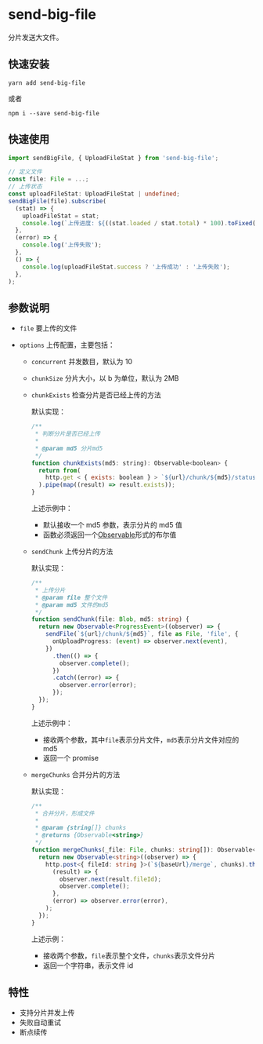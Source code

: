 # send-big-file

分片发送大文件。

## 快速安装

```shell
yarn add send-big-file
```

或者

```shell
npm i --save send-big-file
```

## 快速使用

```typescript
import sendBigFile, { UploadFileStat } from 'send-big-file';

// 定义文件
const file: File = ...;
// 上传状态
const uploadFileStat: UploadFileStat | undefined;
sendBigFile(file).subscribe(
  (stat) => {
    uploadFileStat = stat;
    console.log(`上传进度: ${((stat.loaded / stat.total) * 100).toFixed(2)}%`);
  },
  (error) => {
    console.log('上传失败');
  },
  () => {
    console.log(uploadFileStat.success ? '上传成功' : '上传失败');
  },
);
```

## 参数说明

- `file` 要上传的文件
- `options` 上传配置，主要包括：

  - `concurrent` 并发数目，默认为 10

  - `chunkSize` 分片大小，以 b 为单位，默认为 2MB

  - `chunkExists` 检查分片是否已经上传的方法

    默认实现：

    ```js
    /**
     * 判断分片是否已经上传
     *
     * @param md5 分片md5
     */
    function chunkExists(md5: string): Observable<boolean> {
      return from(
        http.get < { exists: boolean } > `${url}/chunk/${md5}/status`,
      ).pipe(map((result) => result.exists));
    }
    ```

    上述示例中：

    - 默认接收一个 md5 参数，表示分片的 md5 值
    - 函数必须返回一个[Observable](https://rxjs.dev/guide/observable)形式的布尔值

  - `sendChunk` 上传分片的方法

    默认实现：

    ```typescript
    /**
     * 上传分片
     * @param file 整个文件
     * @param md5 文件的md5
     */
    function sendChunk(file: Blob, md5: string) {
      return new Observable<ProgressEvent>((observer) => {
        sendFile(`${url}/chunk/${md5}`, file as File, 'file', {
          onUploadProgress: (event) => observer.next(event),
        })
          .then(() => {
            observer.complete();
          })
          .catch((error) => {
            observer.error(error);
          });
      });
    }
    ```

    上述示例中：

    - 接收两个参数，其中`file`表示分片文件，`md5`表示分片文件对应的 md5
    - 返回一个 promise

  - `mergeChunks` 合并分片的方法

    默认实现：

    ```typescript
    /**
     * 合并分片，形成文件
     *
     * @param {string[]} chunks
     * @returns {Observable<string>}
     */
    function mergeChunks(_file: File, chunks: string[]): Observable<string> {
      return new Observable<string>((observer) => {
        http.post<{ fileId: string }>(`${baseUrl}/merge`, chunks).then(
          (result) => {
            observer.next(result.fileId);
            observer.complete();
          },
          (error) => observer.error(error),
        );
      });
    }
    ```

    上述示例：

    - 接收两个参数，`file`表示整个文件，`chunks`表示文件分片
    - 返回一个字符串，表示文件 id

## 特性

- 支持分片并发上传
- 失败自动重试
- 断点续传
